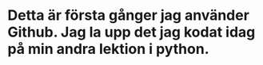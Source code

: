 # Detta är första gånger jag använder Github. Jag la upp det jag kodat idag på min andra lektion i python. 
